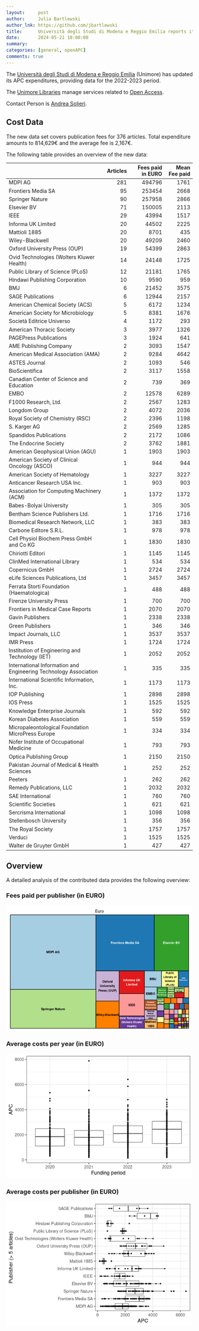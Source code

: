 ```yaml
---
layout:     post
author:     Julia Bartlewski
author_lnk: https://github.com/jbartlewski
title:      Università degli Studi di Modena e Reggio Emilia reports its 2022 and 2023 APC expenditures
date:       2024-05-21 10:00:00
summary:    
categories: [general, openAPC]
comments: true
---
```





The [Università degli Studi di Modena e Reggio Emilia](https://international.unimore.it/) (Unimore) has updated its APC expenditures, providing data for the 2022-2023 period.

The [Unimore Libraries](https://www.libraries.unimore.it/site/home.html) manage services related to [Open Access](https://www.pop.unimore.it/open-access/).

Contact Person is [Andrea Solieri](mailto:andrea.solieri@unimore.it).

## Cost Data



The new data set covers publication fees for 376 articles. Total expenditure amounts to 814,629€ and the average fee is 2,167€.

The following table provides an overview of the new data:



|                                                                 | Articles| Fees paid in EURO| Mean Fee paid|
|:----------------------------------------------------------------|--------:|-----------------:|-------------:|
|MDPI AG                                                          |      281|            494796|          1761|
|Frontiers Media SA                                               |       95|            253454|          2668|
|Springer Nature                                                  |       90|            257958|          2866|
|Elsevier BV                                                      |       71|            150005|          2113|
|IEEE                                                             |       29|             43994|          1517|
|Informa UK Limited                                               |       20|             44502|          2225|
|Mattioli 1885                                                    |       20|              8701|           435|
|Wiley-Blackwell                                                  |       20|             49209|          2460|
|Oxford University Press (OUP)                                    |       19|             54399|          2863|
|Ovid Technologies (Wolters Kluwer Health)                        |       14|             24148|          1725|
|Public Library of Science (PLoS)                                 |       12|             21181|          1765|
|Hindawi Publishing Corporation                                   |       10|              9590|           959|
|BMJ                                                              |        6|             21452|          3575|
|SAGE Publications                                                |        6|             12944|          2157|
|American Chemical Society (ACS)                                  |        5|              6172|          1234|
|American Society for Microbiology                                |        5|              8381|          1676|
|Società Editrice Universo                                        |        4|              1172|           293|
|American Thoracic Society                                        |        3|              3977|          1326|
|PAGEPress Publications                                           |        3|              1924|           641|
|AME Publishing Company                                           |        2|              3093|          1547|
|American Medical Association (AMA)                               |        2|              9284|          4642|
|ASTES Journal                                                    |        2|              1093|           546|
|BioScientifica                                                   |        2|              3117|          1558|
|Canadian Center of Science and Education                         |        2|               739|           369|
|EMBO                                                             |        2|             12578|          6289|
|F1000 Research, Ltd.                                             |        2|              2567|          1283|
|Longdom Group                                                    |        2|              4072|          2036|
|Royal Society of Chemistry (RSC)                                 |        2|              2396|          1198|
|S. Karger AG                                                     |        2|              2569|          1285|
|Spandidos Publications                                           |        2|              2172|          1086|
|The Endocrine Society                                            |        2|              3762|          1881|
|American Geophysical Union (AGU)                                 |        1|              1903|          1903|
|American Society of Clinical Oncology (ASCO)                     |        1|               944|           944|
|American Society of Hematology                                   |        1|              3227|          3227|
|Anticancer Research USA Inc.                                     |        1|               903|           903|
|Association for Computing Machinery (ACM)                        |        1|              1372|          1372|
|Babes-Bolyai University                                          |        1|               305|           305|
|Bentham Science Publishers Ltd.                                  |        1|              1716|          1716|
|Biomedical Research Network, LLC                                 |        1|               383|           383|
|Carbone Editore S.R.L.                                           |        1|               978|           978|
|Cell Physiol Biochem Press GmbH and Co KG                        |        1|              1830|          1830|
|Chiriotti Editori                                                |        1|              1145|          1145|
|ClinMed International Library                                    |        1|               534|           534|
|Copernicus GmbH                                                  |        1|              2724|          2724|
|eLife Sciences Publications, Ltd                                 |        1|              3457|          3457|
|Ferrata Storti Foundation (Haematologica)                        |        1|               488|           488|
|Firenze University Press                                         |        1|               700|           700|
|Frontiers in Medical Case Reports                                |        1|              2070|          2070|
|Gavin Publishers                                                 |        1|              2338|          2338|
|Green Publishers                                                 |        1|               346|           346|
|Impact Journals, LLC                                             |        1|              3537|          3537|
|IMR Press                                                        |        1|              1724|          1724|
|Institution of Engineering and Technology (IET)                  |        1|              2052|          2052|
|International Information and Engineering Technology Association |        1|               335|           335|
|International Scientific Information, Inc.                       |        1|              1173|          1173|
|IOP Publishing                                                   |        1|              2898|          2898|
|IOS Press                                                        |        1|              1525|          1525|
|Knowledge Enterprise Journals                                    |        1|               592|           592|
|Korean Diabetes Association                                      |        1|               559|           559|
|Micropaleontological Foundation MicroPress Europe                |        1|               334|           334|
|Nofer Institute of Occupational Medicine                         |        1|               793|           793|
|Optica Publishing Group                                          |        1|              2150|          2150|
|Pakistan Journal of Medical & Health Sciences                    |        1|               252|           252|
|Peeters                                                          |        1|               262|           262|
|Remedy Publications, LLC                                         |        1|              2032|          2032|
|SAE International                                                |        1|               760|           760|
|Scientific Societies                                             |        1|               621|           621|
|Sercrisma International                                          |        1|              1098|          1098|
|Stellenbosch University                                          |        1|               356|           356|
|The Royal Society                                                |        1|              1757|          1757|
|Verduci                                                          |        1|              1525|          1525|
|Walter de Gruyter GmbH                                           |        1|               427|           427|



## Overview

A detailed analysis of the contributed data provides the following overview:

### Fees paid per publisher (in EURO)

![plot of chunk tree_modena_2024_05_21_full](/figure/tree_modena_2024_05_21_full-1.png)

###  Average costs per year (in EURO)

![plot of chunk box_modena_2024_05_21_year_full](/figure/box_modena_2024_05_21_year_full-1.png)

###  Average costs per publisher (in EURO)

![plot of chunk box_modena_2024_05_21_publisher_full](/figure/box_modena_2024_05_21_publisher_full-1.png)
